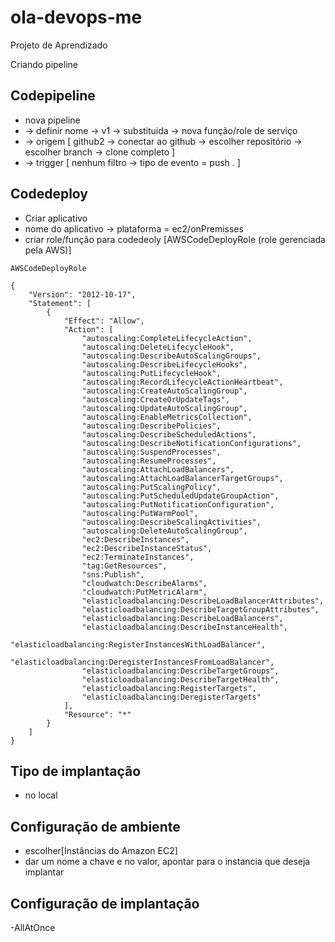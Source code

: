 # ola-devops-me
Projeto de Aprendizado

Criando pipeline

Codepipeline
- 
- nova pipeline
- -> definir nome -> v1 ->  substituida -> nova função/role de serviço
- -> origem  [ github2 -> conectar ao github -> escolher repositório -> escolher branch -> clone completo ]
- -> trigger [ nenhum filtro -> tipo de evento = push . ]

Codedeploy
-   
- Criar aplicativo
- nome do aplicativo -> plataforma = ec2/onPremisses
- criar role/função para codedeoly [AWSCodeDeployRole (role gerenciada pela AWS)]

````
AWSCodeDeployRole

{
    "Version": "2012-10-17",
    "Statement": [
        {
            "Effect": "Allow",
            "Action": [
                "autoscaling:CompleteLifecycleAction",
                "autoscaling:DeleteLifecycleHook",
                "autoscaling:DescribeAutoScalingGroups",
                "autoscaling:DescribeLifecycleHooks",
                "autoscaling:PutLifecycleHook",
                "autoscaling:RecordLifecycleActionHeartbeat",
                "autoscaling:CreateAutoScalingGroup",
                "autoscaling:CreateOrUpdateTags",
                "autoscaling:UpdateAutoScalingGroup",
                "autoscaling:EnableMetricsCollection",
                "autoscaling:DescribePolicies",
                "autoscaling:DescribeScheduledActions",
                "autoscaling:DescribeNotificationConfigurations",
                "autoscaling:SuspendProcesses",
                "autoscaling:ResumeProcesses",
                "autoscaling:AttachLoadBalancers",
                "autoscaling:AttachLoadBalancerTargetGroups",
                "autoscaling:PutScalingPolicy",
                "autoscaling:PutScheduledUpdateGroupAction",
                "autoscaling:PutNotificationConfiguration",
                "autoscaling:PutWarmPool",
                "autoscaling:DescribeScalingActivities",
                "autoscaling:DeleteAutoScalingGroup",
                "ec2:DescribeInstances",
                "ec2:DescribeInstanceStatus",
                "ec2:TerminateInstances",
                "tag:GetResources",
                "sns:Publish",
                "cloudwatch:DescribeAlarms",
                "cloudwatch:PutMetricAlarm",
                "elasticloadbalancing:DescribeLoadBalancerAttributes",
                "elasticloadbalancing:DescribeTargetGroupAttributes",
                "elasticloadbalancing:DescribeLoadBalancers",
                "elasticloadbalancing:DescribeInstanceHealth",
                "elasticloadbalancing:RegisterInstancesWithLoadBalancer",
                "elasticloadbalancing:DeregisterInstancesFromLoadBalancer",
                "elasticloadbalancing:DescribeTargetGroups",
                "elasticloadbalancing:DescribeTargetHealth",
                "elasticloadbalancing:RegisterTargets",
                "elasticloadbalancing:DeregisterTargets"
            ],
            "Resource": "*"
        }
    ]
}
````
Tipo de implantação 
-
- no local

Configuração de ambiente
-
- escolher[Instâncias do Amazon EC2]
- dar um nome a chave e no valor, apontar para o instancia que deseja implantar

Configuração de implantação 
-
-AllAtOnce














